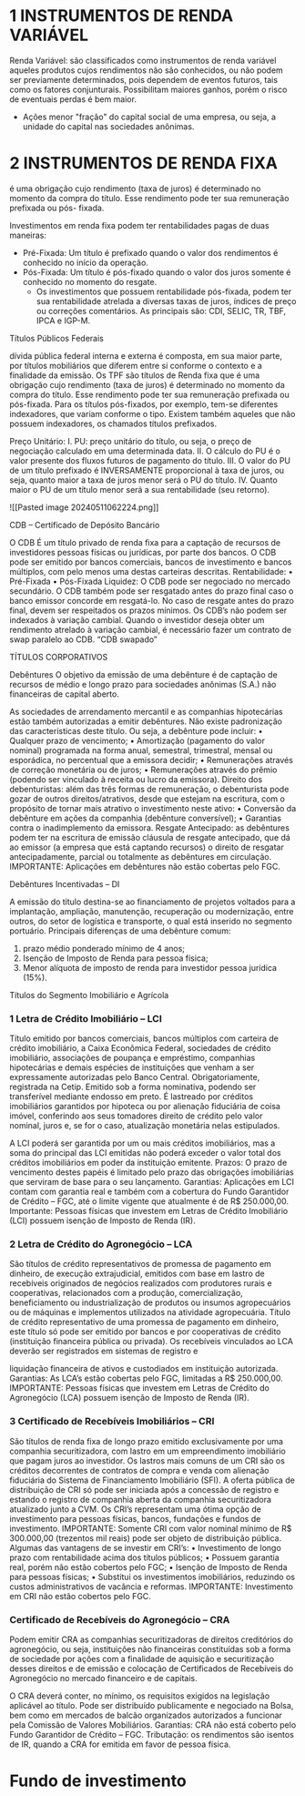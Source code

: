 
# 1 INSTRUMENTOS DE RENDA VARIÁVEL

Renda Variável: são classificados como instrumentos de renda variável aqueles produtos
cujos rendimentos não são conhecidos, ou não podem ser previamente determinados, pois
dependem de eventos futuros, tais como os fatores conjunturais. Possibilitam maiores
ganhos, porém o risco de eventuais perdas é bem maior.


- Ações
menor "fração" do capital social de uma empresa, ou seja, a unidade do
capital nas sociedades anônimas.


# 2 INSTRUMENTOS DE RENDA FIXA

é uma obrigação cujo rendimento (taxa de juros) é determinado no momento da compra do título. Esse rendimento pode ter sua remuneração prefixada ou pós- fixada.

Investimentos em renda fixa podem ter rentabilidades pagas de duas maneiras: 
- Pré-Fixada: Um título é prefixado quando o valor dos rendimentos é conhecido no início da operação.
- Pós-Fixada: Um título é pós-fixado quando o valor dos juros somente é conhecido no momento do resgate.
	- Os investimentos que possuem rentabilidade pós-fixada, podem ter sua rentabilidade atrelada a diversas taxas de juros, índices de preço ou correções comentários. As principais são: CDI, SELIC, TR, TBF, IPCA e IGP-M.

Títulos Públicos Federais

dívida pública federal interna e externa é composta, em sua maior parte, por títulos mobiliários que diferem entre si conforme o contexto e a finalidade da emissão. 
Os TPF são títulos de Renda fixa que é uma obrigação cujo rendimento (taxa de juros) é determinado no momento da compra do título. 
Esse rendimento pode ter sua remuneração prefixada ou pós-fixada. Para os títulos pós-fixados, por exemplo, tem-se diferentes
indexadores, que variam conforme o tipo.
Existem também aqueles que não possuem indexadores, os chamados títulos prefixados.


Preço Unitário:
I. PU: preço unitário do título, ou seja, o preço de negociação calculado em uma determinada data.
II. O cálculo do PU é o valor presente dos fluxos futuros de pagamento do título.
III. O valor do PU de um título prefixado é INVERSAMENTE proporcional à taxa de juros, ou seja, quanto maior a taxa de juros menor será o PU do título. 
IV. Quanto maior o PU de um título menor será a sua rentabilidade (seu retorno).

![[Pasted image 20240511062224.png]]


CDB – Certificado de Depósito Bancário

O CDB É um título privado de renda fixa para a captação de recursos de investidores
pessoas físicas ou jurídicas, por parte dos bancos. O CDB pode ser emitido por bancos
comerciais, bancos de investimento e bancos múltiplos, com pelo menos uma destas
carteiras descritas.
Rentabilidade:
• Pré-Fixada
• Pós-Fixada
Liquidez: O CDB pode ser negociado no mercado secundário. O CDB também pode ser resgatado antes do prazo final caso o banco emissor concorde em resgatá-lo.
No caso de resgate antes do prazo final, devem ser respeitados os prazos mínimos. 
Os CDB’s não podem ser indexados à variação cambial. Quando o investidor deseja obter um rendimento atrelado à variação cambial, é necessário fazer um contrato de swap paralelo
ao CDB. “CDB swapado”


TÍTULOS CORPORATIVOS

Debêntures
O objetivo da emissão de uma debênture é de captação de recursos de médio e longo
prazo para sociedades anônimas (S.A.) não financeiras de capital aberto.

As sociedades de arrendamento mercantil e as companhias hipotecárias estão também autorizadas a
emitir debêntures.
Não existe padronização das características deste título. Ou seja, a debênture pode incluir:
• Qualquer prazo de vencimento;
• Amortização (pagamento do valor nominal) programada na forma anual,
semestral, trimestral, mensal ou esporádica, no percentual que a emissora decidir; •
Remunerações através de correção monetária ou de juros;
• Remunerações através do prêmio (podendo ser vinculado à receita ou lucro da
emissora).
Direito dos debenturistas: além das três formas de remuneração, o debenturista pode
gozar de outros direitos/atrativos, desde que estejam na escritura, com o propósito de
tornar mais atrativo o investimento neste ativo:
• Conversão da debênture em ações da companhia (debênture conversível);
• Garantias contra o inadimplemento da emissora.
Resgate Antecipado: as debêntures podem ter na escritura de emissão cláusula de
resgate antecipado, que dá ao emissor (a empresa que está captando recursos) o direito
de resgatar antecipadamente, parcial ou totalmente as debêntures em circulação.
IMPORTANTE: Aplicações em debêntures não estão cobertas pelo FGC.

Debêntures Incentivadas – DI

A emissão do título destina-se ao financiamento de projetos voltados para a implantação,
ampliação, manutenção, recuperação ou modernização, entre outros, do setor de logística
e transporte, o qual está inserido no segmento portuário.
Principais diferenças de uma debênture comum:
1. prazo médio ponderado mínimo de 4 anos;
2. Isenção de Imposto de Renda para pessoa física;
3. Menor alíquota de imposto de renda para investidor pessoa jurídica (15%).

Títulos do Segmento Imobiliário e Agrícola
### 1 Letra de Crédito Imobiliário – LCI

Título emitido por bancos comerciais, bancos múltiplos com carteira de crédito imobiliário, a
Caixa Econômica Federal, sociedades de crédito imobiliário, associações de poupança e
empréstimo, companhias hipotecárias e demais espécies de instituições que venham a ser
expressamente autorizadas pelo Banco Central. Obrigatoriamente, registrada na Cetip.
Emitido sob a forma nominativa, podendo ser transferível mediante endosso em preto. É
lastreado por créditos imobiliários garantidos por hipoteca ou por alienação fiduciária de
coisa imóvel, conferindo aos seus tomadores direito de crédito pelo valor nominal, juros e,
se for o caso, atualização monetária nelas estipulados.

A LCI poderá ser garantida por um ou mais créditos imobiliários, mas a soma do principal
das LCI emitidas não poderá exceder o valor total dos créditos imobiliários em poder da
instituição emitente.
Prazos: O prazo de vencimento destes papéis é limitado pelo prazo das obrigações
imobiliárias que serviram de base para o seu lançamento. Garantias: Aplicações em LCI
contam com garantia real e também com a cobertura do Fundo Garantidor de Crédito –
FGC, até o limite vigente que atualmente é de R$ 250.000,00.
Importante: Pessoas físicas que investem em Letras de Crédito Imobiliário (LCI) possuem
isenção de Imposto de Renda (IR).

### 2 Letra de Crédito do Agronegócio – LCA

São títulos de crédito representativos de promessa de pagamento em dinheiro, de
execução extrajudicial, emitidos com base em lastro de recebíveis originados de negócios
realizados com produtores rurais e cooperativas, relacionados com a produção,
comercialização, beneficiamento ou industrialização de produtos ou insumos
agropecuários ou de máquinas e implementos utilizados na atividade agropecuária.
Título de crédito representativo de uma promessa de pagamento em dinheiro, este título só
pode ser emitido por bancos e por cooperativas de crédito (instituição financeira pública ou
privada).
Os recebíveis vinculados ao LCA deverão ser registrados em sistemas de registro e

liquidação financeira de ativos e custodiados em instituição autorizada.
Garantias: As LCA’s estão cobertas pelo FGC, limitadas a R$ 250.000,00.
IMPORTANTE: Pessoas físicas que investem em Letras de Crédito do Agronegócio
(LCA) possuem isenção de Imposto de Renda (IR).

### 3 Certificado de Recebíveis Imobiliários – CRI
São títulos de renda fixa de longo prazo emitido exclusivamente por uma companhia
securitizadora, com lastro em um empreendimento imobiliário que pagam juros ao
investidor.
Os lastros mais comuns de um CRI são os créditos decorrentes de contratos de compra e
venda com alienação fiduciária do Sistema de Financiamento Imobiliário (SFI). A oferta
pública de distribuição de CRI só pode ser iniciada após a concessão de registro e estando
o registro de companhia aberta da companhia securitizadora atualizado junto a CVM. Os
CRI’s representam uma ótima opção de investimento para pessoas físicas, bancos,
fundações e fundos de investimento.
IMPORTANTE: Somente CRI com valor nominal mínimo de R$ 300.000,00 (trezentos
mil reais) pode ser objeto de distribuição pública. Algumas das vantagens de se investir
em CRI’s:
• Investimento de longo prazo com rentabilidade acima dos títulos públicos;
• Possuem garantia real, porém não estão cobertos pelo FGC;
• Isenção de Imposto de Renda para pessoas físicas;
• Substitui os investimentos imobiliários, reduzindo os custos administrativos de vacância e
reformas.
IMPORTANTE: Investimento em CRI não estão cobertos pelo FGC.


###  Certificado de Recebíveis do Agronegócio – CRA

Podem emitir CRA as companhias securitizadoras de direitos creditórios do agronegócio,
ou seja, instituições não financeiras constituídas sob a forma de sociedade por ações com
a finalidade de aquisição e securitização desses direitos e de emissão e colocação de
Certificados de Recebíveis do Agronegócio no mercado financeiro e de capitais.

O CRA deverá conter, no mínimo, os requisitos exigidos na legislação aplicável ao título.
Pode ser distribuído publicamente e negociado na Bolsa, bem como em mercados de
balcão organizados autorizados a funcionar pela Comissão de Valores Mobiliários.
Garantias: CRA não está coberto pelo Fundo Garantidor de Crédito – FGC.
Tributação: os rendimentos são isentos de IR, quando a CRA for emitida em favor de
pessoa física.


# Fundo de investimento
